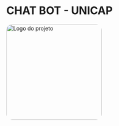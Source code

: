 # CHAT BOT - UNICAP
<img src="[(https://www.google.com/url?sa=i&url=https%3A%2F%2Fwww.agenciamestre.com%2Fferramentas%2Ffacebook-chatbots%2F&psig=AOvVaw0d-SmR2_LwuHn88oeXTa5-&ust=1756934240408000&source=images&cd=vfe&opi=89978449&ved=0CBUQjRxqFwoTCPDvjKCAu48DFQAAAAAdAAAAABAE)](https://br.freepik.com/fotos-vetores-gratis/chatbot-png)" alt="Logo do projeto" width="250" style="border-radius: 15px;">
